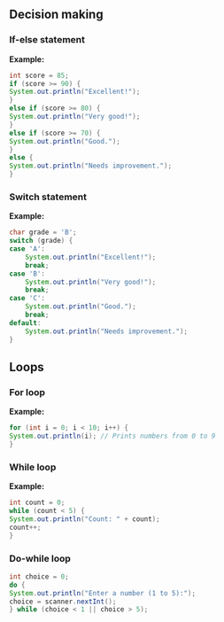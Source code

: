 
## Decision making
### If-else statement

**Example:**
```java
int score = 85; 
if (score >= 90) {
System.out.println("Excellent!"); 
}
else if (score >= 80) { 
System.out.println("Very good!"); 
} 
else if (score >= 70) { 
System.out.println("Good."); 
} 
else {
System.out.println("Needs improvement.");
}
```

### Switch statement
**Example:**
```java
char grade = 'B';
switch (grade) { 
case 'A':
	System.out.println("Excellent!"); 
	break; 
case 'B':
	System.out.println("Very good!"); 
	break; 
case 'C':
	System.out.println("Good.");
	break;
default: 
	System.out.println("Needs improvement."); 
}
```
## Loops
### For loop

**Example:**
```java
for (int i = 0; i < 10; i++) { 
System.out.println(i); // Prints numbers from 0 to 9 
}
```

### While loop

**Example:**
```java
int count = 0; 
while (count < 5) { 
System.out.println("Count: " + count); 
count++; 
}
```

### Do-while loop

```java
int choice = 0; 
do { 
System.out.println("Enter a number (1 to 5):"); 
choice = scanner.nextInt(); 
} while (choice < 1 || choice > 5);
```